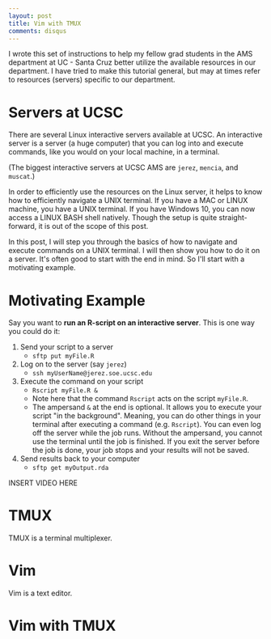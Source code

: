 ```yaml
---
layout: post
title: Vim with TMUX
comments: disqus
---
```


I wrote this set of instructions to help my fellow grad students in the AMS
department at UC - Santa Cruz better utilize the available resources in our
department. I have tried to make this tutorial general, but may at times
refer to resources (servers) specific to our department.

# Servers at UCSC
There are several Linux interactive servers available at UCSC. An interactive
server is a server (a huge computer) that you can log into and execute
commands, like you would on your local machine, in a terminal. 

(The biggest interactive servers at UCSC AMS are `jerez`, `mencia`, and
`muscat`.)

In order to efficiently use the resources on the Linux server, it helps to know
how to efficiently navigate a UNIX terminal. If you have a MAC or LINUX
machine, you have a UNIX terminal. If you have Windows 10, you can now access a
LINUX BASH shell natively.  Though the setup is quite straight-forward, it is
out of the scope of this post.

In this post, I will step you through the basics of how to navigate and execute
commands on a UNIX terminal. I will then show you how to do it on a server.
It's often good to start with the end in mind. So I'll start with a motivating
example.

# Motivating Example
Say you want to **run an R-script on an interactive server**. This is one
way you could do it:

1. Send your script to a server
    - `sftp put myFile.R`
2. Log on to the server (say `jerez`)
    - `ssh myUserName@jerez.soe.ucsc.edu`
3. Execute the command on your script
    - `Rscript myFile.R &`
    - Note here that the command `Rscript` acts on the script `myFile.R`.
    - The ampersand `&` at the end is optional. It allows you to execute
      your script "in the background". Meaning, you can do other things in
      your terminal after executing a command (e.g. `Rscript`). You can 
      even log off the server while the job runs. Without the ampersand, 
      you cannot use the terminal until the job is finished. If you
      exit the server before the job is done, your job stops and your
      results will not be saved.
4. Send results back to your computer
    - `sftp get myOutput.rda`

INSERT VIDEO HERE

# TMUX
TMUX is a terminal multiplexer.

# Vim
Vim is a text editor.


# Vim with TMUX
